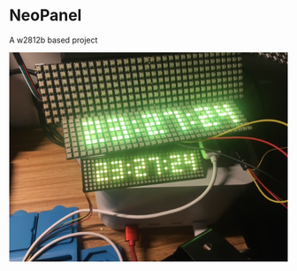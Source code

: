 # NeoPanel
A w2812b based project

![pic](https://github.com/hexesdesu/NeoPanel/blob/master/pics/lADPDiQ3MswhsGHNAeDNAoA_640_480.jpg "pic")
